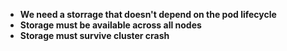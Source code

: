 - **We need a storrage that doesn't depend on the pod lifecycle**
- **Storage must be available across all nodes**
- **Storage must survive cluster crash**
